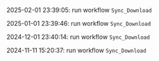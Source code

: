 2025-02-01 23:39:05: run workflow `Sync_Download` 

2025-01-01 23:39:46: run workflow `Sync_Download` 

2024-12-01 23:40:14: run workflow `Sync_Download` 

2024-11-11 15:20:37: run workflow `Sync_Download` 


